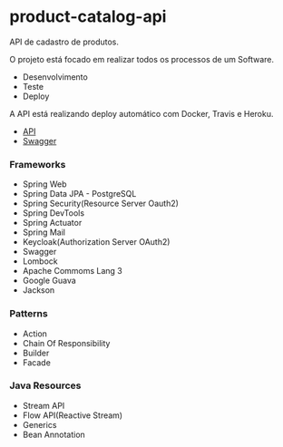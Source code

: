 # product-catalog-api

API de cadastro de produtos.

O projeto está focado em realizar todos os processos de um Software.
- Desenvolvimento
- Teste
- Deploy

A API está realizando deploy automático com Docker, Travis e Heroku.
- [API](https://productcatalog-api.herokuapp.com/api)
- [Swagger](https://productcatalog-api.herokuapp.com/api/swagger-ui.html)

### Frameworks 
- Spring Web
- Spring Data JPA - PostgreSQL
- Spring Security(Resource Server Oauth2)
- Spring DevTools
- Spring Actuator
- Spring Mail
- Keycloak(Authorization Server OAuth2)
- Swagger
- Lombock
- Apache Commoms Lang 3
- Google Guava
- Jackson

### Patterns
- Action
- Chain Of Responsibility 
- Builder
- Facade

### Java Resources
- Stream API
- Flow API(Reactive Stream)
- Generics 
- Bean Annotation

